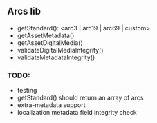 ## Arcs lib

- getStandard(): <arc3 | arc19 | arc69 | custom>
- getAssetMetadata()
- getAssetDigitalMedia()
- validateDigitalMediaIntegrity()
- validateMetadataIntegrity()


### TODO:
- testing
- getStandard() should return an array of arcs
- extra-metadata support
- localization metadata field integrity check